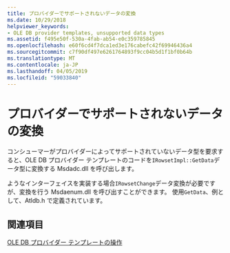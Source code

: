 ```yaml
---
title: プロバイダーでサポートされないデータの変換
ms.date: 10/29/2018
helpviewer_keywords:
- OLE DB provider templates, unsupported data types
ms.assetid: f495e50f-530a-4fab-ab54-e0c359785845
ms.openlocfilehash: e60f6cd4f7dca1ed3e176cabefc42f69946436a4
ms.sourcegitcommit: c7f90df497e6261764893f9cc04b5d1f1bf0b64b
ms.translationtype: MT
ms.contentlocale: ja-JP
ms.lasthandoff: 04/05/2019
ms.locfileid: "59033840"
---
```

# <a name="converting-data-not-supported-by-the-provider"></a>プロバイダーでサポートされないデータの変換

コンシューマーがプロバイダーによってサポートされていないデータ型を要求すると、OLE DB プロバイダー テンプレートのコードを`IRowsetImpl::GetData`データ型に変換する Msdadc.dll を呼び出します。

ようなインターフェイスを実装する場合`IRowsetChange`データ変換が必要ですが、変換を行う Msdaenum.dll を呼び出すことができます。 使用`GetData`、例として、Atldb.h で定義されています。

## <a name="see-also"></a>関連項目

[OLE DB プロバイダー テンプレートの操作](../../data/oledb/working-with-ole-db-provider-templates.md)